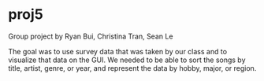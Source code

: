 # proj5

Group project by Ryan Bui, Christina Tran, Sean Le

The goal was to use survey data that was taken by our class and to visualize that data on the GUI.
We needed to be able to sort the songs by title, artist, genre, or year,
and represent the data by hobby, major, or region.
